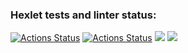 ### Hexlet tests and linter status:
[![Actions Status](https://github.com/Karzoug/python-project-lvl2/workflows/hexlet-check/badge.svg)](https://github.com/Karzoug/python-project-lvl2/actions)
[![Actions Status](https://github.com/Karzoug/python-project-lvl1/workflows/lint-push/badge.svg)](https://github.com/Karzoug/python-project-lvl1/actions)
<a href="https://codeclimate.com/github/codeclimate/codeclimate/maintainability"><img src="https://api.codeclimate.com/v1/badges/a99a88d28ad37a79dbf6/maintainability" /></a>
<a href="https://codeclimate.com/github/codeclimate/codeclimate/test_coverage"><img src="https://api.codeclimate.com/v1/badges/a99a88d28ad37a79dbf6/test_coverage" /></a>
